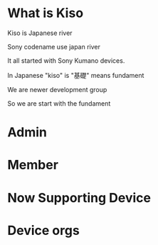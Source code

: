# What is Kiso

Kiso is Japanese river

Sony codename use japan river

It all started with Sony Kumano devices.

In Japanese "kiso" is "基礎" means fundament

We are newer development group

So we are start with the fundament


# Admin

# Member

# Now Supporting Device

# Device orgs

